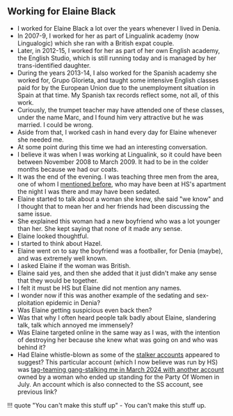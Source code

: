 ## Working for Elaine Black

- I worked for Elaine Black a lot over the years whenever I lived in Denia.
- In 2007-9, I worked for her as part of Lingualink academy (now Lingualogic) which she ran with a British expat couple.
- Later, in 2012-15, I worked for her as part of her own English academy, the English Studio, which is still running today and is managed by her trans-identified daughter.
- During the years 2013-14, I also worked for the Spanish academy she worked for, Grupo Glorieta, and taught some intensive English classes paid for by the European Union due to the unemployment situation in Spain at that time. My Spanish tax records reflect some, not all, of this work.
- Curiously, the trumpet teacher may have attended one of these classes, under the name Marc, and I found him very attractive but he was married. I could be wrong.
- Aside from that, I worked cash in hand every day for Elaine whenever she needed me.
- At some point during this time we had an interesting conversation.
- I believe it was when I was working at Lingualink, so it could have been between November 2008 to March 2009. It had to be in the colder months because we had our coats.
- It was the end of the evening. I was teaching three men from the area, one of whom I [mentioned before](2007.md#hazel-smith), who may have been at HS's apartment the night I was there and may have been sedated.
- Elaine started to talk about a woman she knew, she said "we know" and I thought that to mean her and her friends had been discussing the same issue.
- She explained this woman had a new boyfriend who was a lot younger than her. She kept saying that none of it made any sense.
- Elaine looked thoughtful.
- I started to think about Hazel.
- Elaine went on to say the boyfriend was a footballer, for Denia (maybe), and was extremely well known.
- I asked Elaine if the woman was British.
- Elaine said yes, and then she added that it just didn't make any sense that they would be together.
- I felt it must be HS but Elaine did not mention any names.
- I wonder now if this was another example of the sedating and sex-ploitation epidemic in Denia?
- Was Elaine getting suspicious even back then?
- Was that why I often heard people talk badly about Elaine, slandering talk, talk which annoyed me immensely?
- Was Elaine targeted online in the same way as I was, with the intention of destroying her because she knew what was going on and who was behind it?
- Had Elaine whistle-blown as some of the [stalker accounts](../2024/march.md#elaine-threats) appeared to suggest? This particular account (which I now believe was run by HS) was [tag-teaming gang-stalking me in March 2024 with another account](../2025/january.md#seonaid-dawn-and-granny-smith) owned by a woman who ended up standing for the Party Of Women in July. An account which is also connected to the SS account, see previous link?

!!! quote "You can't make this stuff up"
    - You can't make this stuff up.

